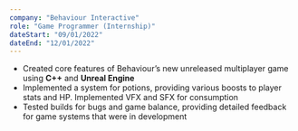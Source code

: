 ```yaml
---
company: "Behaviour Interactive"
role: "Game Programmer (Internship)"
dateStart: "09/01/2022"
dateEnd: "12/01/2022"
---
```


- Created core features of Behaviour’s new unreleased multiplayer game using **C++** and **Unreal Engine**
- Implemented a system for potions, providing various boosts to player stats and HP. Implemented VFX and SFX for consumption
- Tested builds for bugs and game balance, providing detailed feedback for game systems that were in development